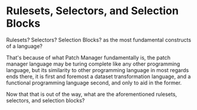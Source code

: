 # Rulesets, Selectors, and Selection Blocks

Rulesets? Selectors? Selection Blocks? as the most fundamental constructs of a language?

That's because of what Patch Manager fundamentally is, the patch manager language may be turing complete like any other
programming language, but its similarity to other programming language in most regards ends there, it is first and
foremost a dataset transformation language, and a functional programming language second, and only to aid in the former.

Now that that is out of the way, what are the aforementioned rulesets, selectors, and selection blocks? 